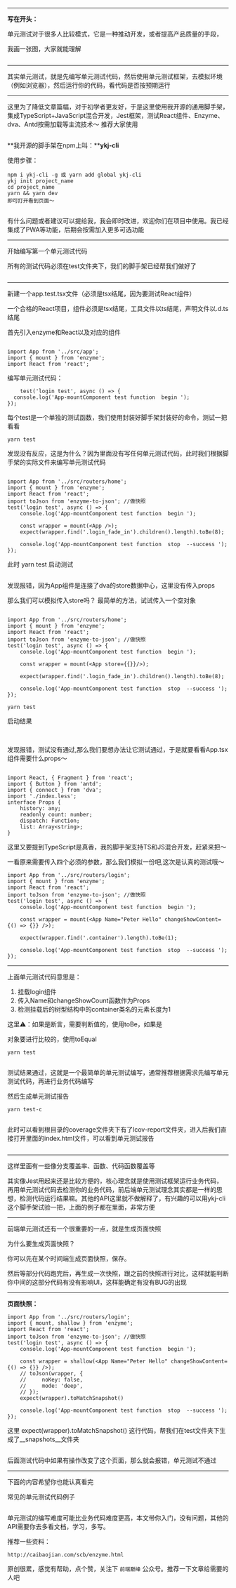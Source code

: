 

<img referrerpolicy="no-referrer" data-src="https://mmbiz.qpic.cn/mmbiz_jpg/iawKicic66ubH4U4oNRSZrCeiaYY9hGfb5w7CfufLuPjL7ibv3y2m6BASb2HdClib57MX258iadrWoQdH9QKRjhMrvH3Q/640?wx_fmt=jpeg&tp=webp&wxfrom=5&wx_lazy=1&wx_co=1" src="https://cdn.segmentfault.com/v-5e154194/global/img/squares.svg" alt title>

---

**写在开头：**  

单元测试对于很多人比较模式，它是一种推动开发，或者提高产品质量的手段，  

我画一张图，大家就能理解

<img referrerpolicy="no-referrer" data-src="https://mmbiz.qpic.cn/mmbiz_png/iawKicic66ubH4U4oNRSZrCeiaYY9hGfb5w727Z6WNh16339hxRXbD2eu9QR5zaxPsUastN7n5HPyX1hicSxLOtvYEw/640?wx_fmt=png&tp=webp&wxfrom=5&wx_lazy=1&wx_co=1" src="https://cdn.segmentfault.com/v-5e154194/global/img/squares.svg" alt title>

---

其实单元测试，就是先编写单元测试代码，然后使用单元测试框架，去模拟环境（例如浏览器），然后运行你的代码，看代码是否按预期运行

---

这里为了降低文章篇幅，对于初学者更友好，于是这里使用我开源的通用脚手架，集成TypeScript+JavaScript混合开发，Jest框架，测试React组件、Enzyme、dva、Antd按需加载等主流技术～ 推荐大家使用

![]()

**我开源的脚手架在npm上叫：****ykj-cli**  

使用步骤：

```
npm i ykj-cli -g 或 yarn add global ykj-cli 
ykj init project_name
cd project_name
yarn && yarn dev 
即可打开看到页面～
```

![]()

有什么问题或者建议可以提给我，我会即时改进，欢迎你们在项目中使用。我已经集成了PWA等功能，后期会按需加入更多可选功能

---

开始编写第一个单元测试代码

所有的测试代码必须在test文件夹下，我们的脚手架已经帮我们做好了  

<img referrerpolicy="no-referrer" data-src="https://mmbiz.qpic.cn/mmbiz_png/iawKicic66ubH4U4oNRSZrCeiaYY9hGfb5w7mGKhDC2aib11JFn7UuYuibLmZtSThzluxuC1wMzVf2G8VepXkgDWJchQ/640?wx_fmt=png&tp=webp&wxfrom=5&wx_lazy=1&wx_co=1" src="https://cdn.segmentfault.com/v-5e154194/global/img/squares.svg" alt title>

---

新建一个app.test.tsx文件（必须是tsx结尾，因为要测试React组件）  

一个合格的React项目，组件必须是tsx结尾，工具文件以ts结尾，声明文件以.d.ts结尾

首先引入enzyme和React以及对应的组件

```

import App from '../src/app';
import { mount } from 'enzyme';
import React from 'react';
```

编写单元测试代码：

```
    test('login test', async () => {
  console.log('App-mountComponent test function  begin ');
});
```

每个test是一个单独的测试函数，我们使用封装好脚手架封装好的命令，测试一把看看

```
yarn test
```

发现没有反应，这是为什么？因为里面没有写任何单元测试代码，此时我们根据脚手架的实际文件来编写单元测试代码

```

import App from '../src/routers/home';
import { mount } from 'enzyme';
import React from 'react';
import toJson from 'enzyme-to-json'; //做快照
test('login test', async () => {
    console.log('App-mountComponent test function  begin ');

    const wrapper = mount(<App />);
    expect(wrapper.find('.login_fade_in').children().length).toBe(8);

    console.log('App-mountComponent test function  stop  --success ');
});
```

此时 yarn test 启动测试      

<img referrerpolicy="no-referrer" data-src="https://mmbiz.qpic.cn/mmbiz_png/iawKicic66ubH4U4oNRSZrCeiaYY9hGfb5w7h7vIIb7iaMJO5yzylPhlLsjzCIVGzVPNXicZ0ojPDzKdJ5axCwVLxTiag/640?wx_fmt=png&tp=webp&wxfrom=5&wx_lazy=1&wx_co=1" src="https://cdn.segmentfault.com/v-5e154194/global/img/squares.svg" alt title>

发现报错，因为App组件是连接了dva的store数据中心，这里没有传入props

那么我们可以模拟传入store吗？ 最简单的方法，试试传入一个空对象

```

import App from '../src/routers/home';
import { mount } from 'enzyme';
import React from 'react';
import toJson from 'enzyme-to-json'; //做快照
test('login test', async () => {
    console.log('App-mountComponent test function  begin ');

    const wrapper = mount(<App store={{}}/>);

    expect(wrapper.find('.login_fade_in').children().length).toBe(8);

    console.log('App-mountComponent test function  stop  --success ');
});
```

```
yarn test
```

启动结果

<img referrerpolicy="no-referrer" data-src="https://mmbiz.qpic.cn/mmbiz_png/iawKicic66ubH4U4oNRSZrCeiaYY9hGfb5w7MQZEkoRsaV1PKDiaR9gMONoicYicC1I37t9iaibJVX0XhQV6lyywibLibHBWQ/640?wx_fmt=png&tp=webp&wxfrom=5&wx_lazy=1&wx_co=1" src="https://cdn.segmentfault.com/v-5e154194/global/img/squares.svg" alt title>

<img referrerpolicy="no-referrer" data-src="https://mmbiz.qpic.cn/mmbiz_png/iawKicic66ubH4U4oNRSZrCeiaYY9hGfb5w7XZqdUs4uEU4PfxunL2wD1cd4UicbnK1OvYBaUeDKgHlcyApVPlhxFIw/640?wx_fmt=png&tp=webp&wxfrom=5&wx_lazy=1&wx_co=1" src="https://cdn.segmentfault.com/v-5e154194/global/img/squares.svg" alt title>

发现报错，测试没有通过,那么我们要想办法让它测试通过，于是就要看看App.tsx组件需要什么props～

```

import React, { Fragment } from 'react';
import { Button } from 'antd';
import { connect } from 'dva';
import './index.less';
interface Props {
    history: any;
    readonly count: number;
    dispatch: Function;
    list: Array<string>;
}
```

这里又要提到TypeScript是真香，我的脚手架支持TS和JS混合开发，赶紧来把～

一看原来需要传入四个必须的参数，那么我们模拟一份吧,这次是认真的测试哦～ 

```
import App from '../src/routers/login';
import { mount } from 'enzyme';
import React from 'react';
import toJson from 'enzyme-to-json'; //做快照
test('login test', async () => {
    console.log('App-mountComponent test function  begin ');

    const wrapper = mount(<App Name="Peter Hello" changeShowContent={() => {}} />);

    expect(wrapper.find('.container').length).toBe(1);

    console.log('App-mountComponent test function  stop  --success ');
});
```

---

上面单元测试代码意思是：

1. 挂载login组件
2. 传入Name和changeShowCount函数作为Props
3. 检测挂载后的树型结构中的container类名的元素长度为1

这里⚠️：如果是断言，需要判断值的，使用toBe，如果是  

对象要进行比较的，使用toEqual

```
yarn test
```

<img referrerpolicy="no-referrer" data-src="https://mmbiz.qpic.cn/mmbiz_png/iawKicic66ubH4U4oNRSZrCeiaYY9hGfb5w7NeJRtFAXqg9Gj7MWRab1rxVlnYw5YcmgnJMBrElfiaSNiaJVQXNpKh8Q/640?wx_fmt=png&tp=webp&wxfrom=5&wx_lazy=1&wx_co=1" src="https://cdn.segmentfault.com/v-5e154194/global/img/squares.svg" alt title>

测试结果通过，这就是一个最简单的单元测试编写，通常推荐根据需求先编写单元测试代码，再进行业务代码编写

然后生成单元测试报告

```
yarn test-c
```

<img referrerpolicy="no-referrer" data-src="https://mmbiz.qpic.cn/mmbiz_png/iawKicic66ubH4U4oNRSZrCeiaYY9hGfb5w72xpYQgGX8PM0TVFzCiaIBic6aBQ6ibpKjIduZ4VyYpAAC7betAkibA0uIQ/640?wx_fmt=png&tp=webp&wxfrom=5&wx_lazy=1&wx_co=1" src="https://cdn.segmentfault.com/v-5e154194/global/img/squares.svg" alt title>

此时可以看到根目录的coverage文件夹下有了lcov-report文件夹，进入后我们直接打开里面的index.html文件，可以看到单元测试报告

<img referrerpolicy="no-referrer" data-src="https://mmbiz.qpic.cn/mmbiz_png/iawKicic66ubH4U4oNRSZrCeiaYY9hGfb5w7r38icicgkTxpNVjwTtMejUdKYWNJYnYRYrclYhECJCtezb72YKhrHGkw/640?wx_fmt=png&tp=webp&wxfrom=5&wx_lazy=1&wx_co=1" src="https://cdn.segmentfault.com/v-5e154194/global/img/squares.svg" alt title>

---

这样里面有一些像分支覆盖率、函数、代码函数覆盖等

其实像Jest用起来还是比较方便的，核心理念就是使用测试框架运行业务代码，再用单元测试代码去检测你的业务代码，前后端单元测试理念其实都是一样的思想，检测代码运行结果嘛。其他的API这里就不做解释了，有兴趣的可以用ykj-cli这个脚手架试验一把，上面的例子都在里面，非常方便

---

前端单元测试还有一个很重要的一点，就是生成页面快照

为什么要生成页面快照？  

你可以先在某个时间端生成页面快照，保存。

然后等部分代码跑完后，再生成一次快照，跟之前的快照进行对比，这样就能判断你中间的这部分代码有没有影响UI，这样能确定有没有BUG的出现

---

**页面快照：**

```
import App from '../src/routers/login';
import { mount, shallow } from 'enzyme';
import React from 'react';
import toJson from 'enzyme-to-json'; //做快照
test('login test', async () => {
    console.log('App-mountComponent test function  begin ');

    const wrapper = shallow(<App Name="Peter Hello" changeShowContent={() => {}} />);
    // toJson(wrapper, {
    //     noKey: false,
    //     mode: 'deep',
    // });
    expect(wrapper).toMatchSnapshot()

    console.log('App-mountComponent test function  stop  --success ');
});
```

这里 expect(wrapper).toMatchSnapshot() 这行代码，帮我们在test文件夹下生成了__snapshots__文件夹

<img referrerpolicy="no-referrer" data-src="https://mmbiz.qpic.cn/mmbiz_png/iawKicic66ubH4U4oNRSZrCeiaYY9hGfb5w7icOooTUy7bpt9hVw51Cwgia95GH8tEnVklQjkSwLxYsERCLRD5v0LvvQ/640?wx_fmt=png&tp=webp&wxfrom=5&wx_lazy=1&wx_co=1" src="https://cdn.segmentfault.com/v-5e154194/global/img/squares.svg" alt title>

后面测试代码中如果有操作改变了这个页面，那么就会报错，单元测试不通过

---

下面的内容希望你也能认真看完

常见的单元测试代码例子  

<img referrerpolicy="no-referrer" data-src="https://mmbiz.qpic.cn/mmbiz_png/iawKicic66ubH4U4oNRSZrCeiaYY9hGfb5w7rI5xDMAqm9vrYeBbKnzte3M8nOlUK0lh1k3ibNN3uYMAiasHfBzw9zHQ/640?wx_fmt=png&tp=webp&wxfrom=5&wx_lazy=1&wx_co=1" src="https://cdn.segmentfault.com/v-5e154194/global/img/squares.svg" alt title>

单元测试的编写难度可能比业务代码难度更高，本文带你入门，没有问题，其他的API需要你去多看文档，学习，多写。

推荐一些资料：

```
http://caibaojian.com/scb/enzyme.html
```

原创很累，感觉有帮助，点个赞，关注下 `前端巅峰` 公众号。推荐一下文章给需要的人吧
